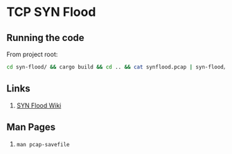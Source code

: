 # TCP SYN Flood

## Running the code

From project root:

```sh
cd syn-flood/ && cargo build && cd .. && cat synflood.pcap | syn-flood/target/debug/syn-flood
```

## Links

1. [SYN Flood Wiki](https://en.wikipedia.org/wiki/SYN_flood)

## Man Pages

1. `man pcap-savefile`
